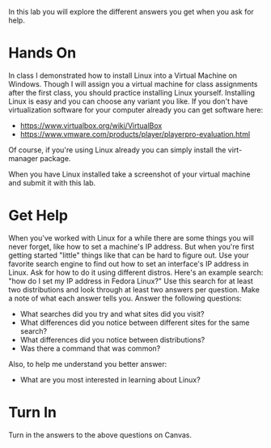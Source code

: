 In this lab you will explore the different answers you get when you ask for help.

# Hands On  

In class I demonstrated how to install Linux into a Virtual Machine on Windows. Though I will assign you a virtual machine for class assignments after the first class, you should practice installing Linux yourself. Installing Linux is easy and you can choose any variant you like. If you don't have virtualization software for your computer already you can get software here:

  * https://www.virtualbox.org/wiki/VirtualBox
  * https://www.vmware.com/products/player/playerpro-evaluation.html

Of course, if you're using Linux already you can simply install the virt-manager package. 

When you have Linux installed take a screenshot of your virtual machine and submit it with this lab.  

# Get Help 

When you've worked with Linux for a while there are some things you will never forget, like how to set a machine's IP address. But when you're first getting started "little" things like that can be hard to figure out. Use your favorite search engine to find out how to set an interface's IP address in Linux. Ask for how to do it using different distros. Here's an example search:
 "how do I set my IP address in Fedora Linux?"
Use this search for at least two distributions and look through at least two answers per question. Make a note of what each answer tells you. Answer the following questions:
  - What searches did you try and what sites did you visit?
  - What differences did you notice between different sites for the same search?
  - What differences did you notice between distributions?
  - Was there a command that was common?

Also, to help me understand you better answer:
  - What are you most interested in learning about Linux?

# Turn In 

Turn in the answers to the above questions on Canvas.